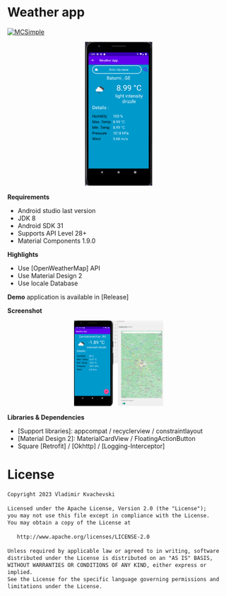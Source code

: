 # Weather app

[![MCSimple](https://img.shields.io/badge/MCSimple-Weather_app-brightgreen?logo=MCSimple&link=https%3A%2F%2Fmcsimple.net
)](https://itremedy.pro)

<p align="center"><img src="assets/Weather-App-City.png" width=30% height=30% /></p>

**Requirements**
- Android studio last version
- JDK 8
- Android SDK 31
- Supports API Level 28+
- Material Components 1.9.0

**Highlights**
- Use [OpenWeatherMap] API
- Use Material Design 2
- Use locale Database

**Demo** application is available in [Release]

**Screenshot**

<p align="center"><img src="assets/Weather-App-GPS.png" width=40% height=40% /></p>

**Libraries & Dependencies**
- [Support libraries]: appcompat / recyclerview / constraintlayout
- [Material Design 2]: MaterialCardView / FloatingActionButton
- Square [Retrofit] / [Okhttp] / [Logging-Interceptor]


# License

    Copyright 2023 Vladimir Kvachevski

    Licensed under the Apache License, Version 2.0 (the "License");
    you may not use this file except in compliance with the License.
    You may obtain a copy of the License at

       http://www.apache.org/licenses/LICENSE-2.0

    Unless required by applicable law or agreed to in writing, software
    distributed under the License is distributed on an "AS IS" BASIS,
    WITHOUT WARRANTIES OR CONDITIONS OF ANY KIND, either express or implied.
    See the License for the specific language governing permissions and
    limitations under the License.
